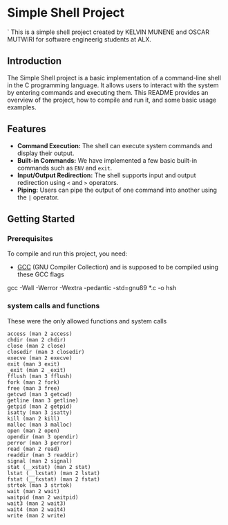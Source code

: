 # Simple Shell Project

`
This is a simple shell project created by KELVIN MUNENE  and OSCAR MUTWIRI  for software engineerig students at ALX.

## Introduction

The Simple Shell project is a basic implementation of a command-line shell in the C programming language. It allows users to interact with the system by entering commands and executing them. This README provides an overview of the project, how to compile and run it, and some basic usage examples.

## Features

- **Command Execution:** The shell can execute system commands and display their output.
- **Built-in Commands:** We have implemented a few basic built-in commands such as `ENV` and `exit`.
- **Input/Output Redirection:** The shell supports input and output redirection using `<` and `>` operators.
- **Piping:** Users can pipe the output of one command into another using the `|` operator.

## Getting Started

### Prerequisites

To compile and run this project, you need:

- [GCC](https://gcc.gnu.org/) (GNU Compiler Collection) and is supposed to be compiled using these GCC flags

gcc -Wall -Werror -Wextra -pedantic -std=gnu89 *.c -o hsh

### system calls and functions

These were the only allowed functions and system calls


    access (man 2 access)
    chdir (man 2 chdir)
    close (man 2 close)
    closedir (man 3 closedir)
    execve (man 2 execve)
    exit (man 3 exit)
    _exit (man 2 _exit)
    fflush (man 3 fflush)
    fork (man 2 fork)
    free (man 3 free)
    getcwd (man 3 getcwd)
    getline (man 3 getline)
    getpid (man 2 getpid)
    isatty (man 3 isatty)
    kill (man 2 kill)
    malloc (man 3 malloc)
    open (man 2 open)
    opendir (man 3 opendir)
    perror (man 3 perror)
    read (man 2 read)
    readdir (man 3 readdir)
    signal (man 2 signal)
    stat (__xstat) (man 2 stat)
    lstat (__lxstat) (man 2 lstat)
    fstat (__fxstat) (man 2 fstat)
    strtok (man 3 strtok)
    wait (man 2 wait)
    waitpid (man 2 waitpid)
    wait3 (man 2 wait3)
    wait4 (man 2 wait4)
    write (man 2 write)



